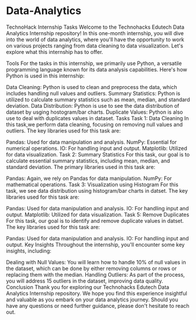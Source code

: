 # Data-Analytics
TechnoHack Internship Tasks
Welcome to the Technohacks Edutech Data Analytics Internship repository! In this one-month internship, you will dive into the world of data analytics, where you'll have the opportunity to work on various projects ranging from data cleaning to data visualization. Let's explore what this internship has to offer.

Tools
For the tasks in this internship, we primarily use Python, a versatile programming language known for its data analysis capabilities. Here's how Python is used in this internship:

Data Cleaning: Python is used to clean and preprocess the data, which includes handling null values and outliers.
Summary Statistics: Python is utilized to calculate summary statistics such as mean, median, and standard deviation.
Data Distribution: Python is use to see the data distribution of dataset by usging hostogram/bar charts.
Duplicate Values: Python is also use to deal with duplicates values in dataset.
Tasks
Task 1: Data Cleaning
In this task,we perform data cleaning, focusing on removing null values and outliers. The key libraries used for this task are:

Pandas: Used for data manipulation and analysis.
NumPy: Essential for numerical operations.
IO: For handling input and output.
Matplotlib: Utilized for data visualization.
Task 2: Summary Statistics
For this task, our goal is to calculate essential summary statistics, including mean, median, and standard deviation. The primary libraries used in this task are:

Pandas: Again, we rely on Pandas for data manipulation.
NumPy: For mathematical operations.
Task 3: Visualization using Histogram
For this task, we see data distribution using histogram/bar charts in datset. The key libraries used for this task are:

Pandas: Used for data manipulation and analysis.
IO: For handling input and output.
Matplotlib: Utilized for data visualization.
Task 5: Remove Duplicates
For this task, our goal is to identify and remove duplicate values in datset. The key libraries used for this task are:

Pandas: Used for data manipulation and analysis.
IO: For handling input and output.
Key Insights
Throughout the internship, you'll encounter some key insights, including:

Dealing with Null Values: You will learn how to handle 10% of null values in the dataset, which can be done by either removing columns or rows or replacing them with the median.
Handling Outliers: As part of the process, you will address 15 outliers in the dataset, improving data quality.
Conclusion
Thank you for exploring our Technohacks Edutech Data Analytics Internship repository. We hope you find this experience insightful and valuable as you embark on your data analytics journey. Should you have any questions or need further guidance, please don't hesitate to reach out. 
